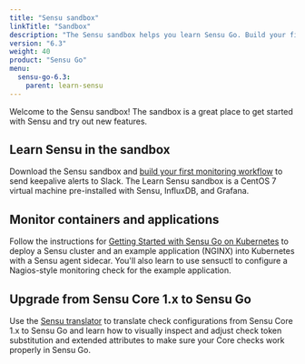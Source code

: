 ```yaml
---
title: "Sensu sandbox"
linkTitle: "Sandbox"
description: "The Sensu sandbox helps you learn Sensu Go. Build your first monitoring workflow, set up container and application monitoring, and use Sensu and Prometheus in parallele to collect and route metrics. There’s also a lesson plan for upgrading from Sensu Core 1.x to Sensu Go!"
version: "6.3"
weight: 40
product: "Sensu Go"
menu:
  sensu-go-6.3:
    parent: learn-sensu
---
```


Welcome to the Sensu sandbox! The sandbox is a great place to get started with Sensu and try out new features.

## Learn Sensu in the sandbox

Download the Sensu sandbox and [build your first monitoring workflow][1] to send keepalive alerts to Slack.
The Learn Sensu sandbox is a CentOS 7 virtual machine pre-installed with Sensu, InfluxDB, and Grafana.

## Monitor containers and applications

Follow the instructions for [Getting Started with Sensu Go on Kubernetes][2] to deploy a Sensu cluster and an example application (NGINX) into Kubernetes with a Sensu agent sidecar.
You'll also learn to use sensuctl to configure a Nagios-style monitoring check for the example application.

## Upgrade from Sensu Core 1.x to Sensu Go

Use the [Sensu translator][4] to translate check configurations from Sensu Core 1.x to Sensu Go and learn how to visually inspect and adjust check token substitution and extended attributes to make sure your Core checks work properly in Sensu Go.


[1]: ../learn-sensu-sandbox/
[2]: https://github.com/sensu/sensu-k8s-quick-start
[4]: https://github.com/sensu/sandbox/tree/master/sensu-go/lesson_plans/check-upgrade/
